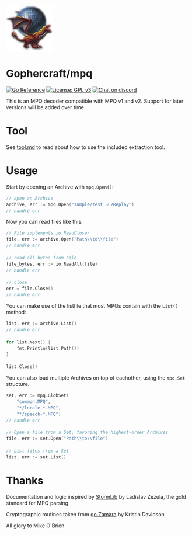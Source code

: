 ![Logo](./docs/img/icon.png)

# Gophercraft/mpq

[![Go Reference](https://pkg.go.dev/badge/github.com/Gophercraft/mpq.svg)](https://pkg.go.dev/github.com/Gophercraft/mpq)
[![License: GPL v3](https://img.shields.io/badge/License-GPLv3-blue.svg)](https://www.gnu.org/licenses/gpl-3.0)
[![Chat on discord](https://img.shields.io/discord/556039662997733391.svg)](https://discord.gg/xPtuEjt)

This is an MPQ decoder compatible with MPQ v1 and v2. Support for later versions will be added over time.

# Tool

See [tool.md](docs/tool.md) to read about how to use the included extraction tool.

# Usage

Start by opening an Archive with `mpq.Open()`:

```go
// open an Archive
archive, err := mpq.Open("sample/test.SC2Replay")
// handle err
```

Now you can read files like this:

```go
// File implements io.ReadCloser
file, err := archive.Open("Path\\to\\file")
// handle err

// read all bytes from File
file_bytes, err := io.ReadAll(file)
// handle err

// close 
err = file.Close()
// handle err
```

You can make use of the listfile that most MPQs contain with the `List()` method:

```go
list, err := archive.List()
// handle err

for list.Next() {
    fmt.Println(list.Path())
}

list.Close()
```

You can also load multiple Archives on top of eachother, using the `mpq.Set` structure.

```go
set, err := mpq.GlobSet(
    "common.MPQ",
    "*/locale-*.MPQ",
    "*/speech-*.MPQ")
// handle err

// Open a file from a Set, favoring the highest-order Archives
file, err := set.Open("Path\\to\\file")

// List files from a Set
list, err := set.List()
```

# Thanks

Documentation and logic inspired by [StormLib](https://github.com/ladislav-zezula/StormLib) by Ladislav Zezula, the gold standard for MPQ parsing

Cryptographic routines taken from [go.Zamara](https://github.com/aphistic/go.Zamara) by Kristin Davidson

All glory to Mike O'Brien.